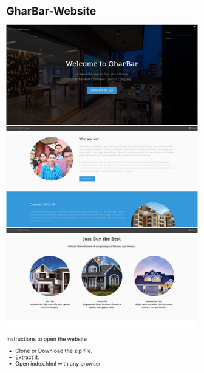 # GharBar-Website

![](https://github.com/yaki29/GharBar-Website/blob/master/screenshots/home1.png)
![](https://github.com/yaki29/GharBar-Website/blob/master/screenshots/home2.png)
![](https://github.com/yaki29/GharBar-Website/blob/master/screenshots/home3.png)



Instructions to open the website
*  Clone or Download the zip file.
* Extract it.
* Open index.html with any browser
